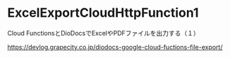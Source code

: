 # ExcelExportCloudHttpFunction1
Cloud FunctionsとDioDocsでExcelやPDFファイルを出力する（１）

https://devlog.grapecity.co.jp/diodocs-google-cloud-fuctions-file-export/
